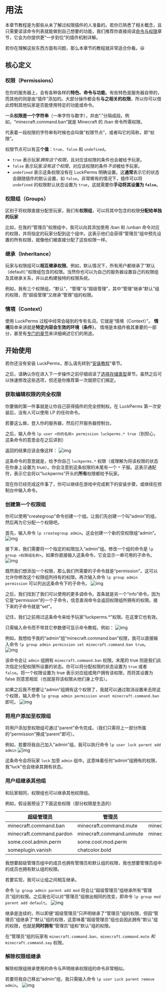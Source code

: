 # 用法

本章节教程是为那些从未了解过权限插件的人准备的。若你已熟悉了相关概念，且只需要读读命令列表就能做到自己想要的功能，我们推荐你直接阅读[命令与权限](command-usage.md)章节，它会为你提供更“一步到位”的插件机制详解。

若你在理解这些东西方面有问题，那么本章节的教程就非常适合你看。😃

## 核心定义

### 权限（Permissions）

在你的服务器上，会有各种各样的**特色、命令与功能**。有些特色是服务器自带的，而其他的则是由“插件”添加的。大部分操作都会有**与之相关的权限**，所以你可以借此控制其他玩家是否能使用特定的功能或命令。

一条**权限是一个字符串**（一串字符与数字），并由“.”分隔成段。例如，“minecraft.command.ban”就是 Minecraft 的 /ban 命令所需权限。

代表着一段权限的字符串有时候也会叫做“权限节点”，或者叫它的简称，即“权限”。

权限节点可以有**三个值**：`true`、`false` 和 `undefined`。
* `true` 表示玩家*拥有这个权限*，且对应该权限的条件也会被给予玩家。
* `false` 表示玩家*没有这个权限*，对应该权限的条件*不会*被给予玩家。
* `undefined` 表示这条权限没有在 LuckPerms 明确设置。这**通常**表示它的状态会跟随插件的默认设置，如 `false`。非常稀有的情况下，插件可以将 `undefined` 的权限默认状态设置为 `true`，这就需要你**手动将其设置为 `false`**。

### 权限组（Groups）

区别于将权限直接分配至玩家，我们有**权限组**，可以将其中包含的权限**分配给单独的玩家**

比如，在我的“管理员”权限组中，我可以向其添加使用 /ban 和 /unban 命令对应的权限，并将指定的玩家分配到这个组中。这表示他们会获得“管理员”组中预先设置的所有权限，就像他们被直接分配了这些权限一样。

### 继承（Inheritance）

玩家与权限组可以**相互继承权限**。例如，默认情况下，所有用户都继承了“默认（default）”权限组包含的权限。当然你也可以为自己的服务器设置自己的权限组及其继承关系，并以此构建独特的权限系统。

例如，我有三个权限组，“默认”，“管理”与“超级管理”，其中“管理”继承“默认”组的权限，而“超级管理”又继承“管理”组的权限。

### 情境（Context）

使用 LuckPerms 过程中经常会碰到的专有名词，它就是“情境（Context）”。
**情境**简单来讲就是**特定内容会生效的环境（条件）**。
情境是本插件极其重要的一部分，甚至有[专门的章节](features.context.md)来详细阐述它们的用途。

## 开始使用

若你还没有安装 LuckPerms，那么请先转到“[安装教程](install-on-a-single-server.md)”章节。

之后，请确认你在进入下一步操作之前仔细阅读了[选择存储类型](how-to.switch-storage-types.md)章节。虽然之后可以快速修改这些选项，但还是你推荐第一次就把它们搞定。

### 获取编辑权限的完全权限

你要做的第一件事就是让你自己获得插件的完全控制权。在 LuckPerms 第一次安装后，没有人可以使用 LP 的任何命令。

若要这么做，登入你的服务器，然后打开服务器控制台。

之后，输入命令 `lp user <你的名称> permission luckperms.* true`（别担心，这条命令的意思会在之后讲到）

返回的结果应该会像这样：
![img](images/getting-started-1.png)

这条命令的意思就是，给予你自己 `luckperms.*` 权限（或理解为将该权限的状态在你身上设置为 true）。你会注意到这条权限的末尾有一个 `*` 子服。这表示通配符，表示它会将以“luckperms”开头的**所有**权限都给予玩家。

现在你已经完成这件事了，你可以继续在游戏中完成剩下的安装步骤，或继续在控制台中输入命令。

### 创建第一个权限组

你可以使用“creategroup”命令创建一个组。让我们先创建一个叫“admin”的组，然后再为它分配一个权限吧。

首先，输入命令 `lp creategroup admin`。这会创建一个新的空权限组“admin”。
![img](images/getting-started-2.png)

接下来，我们需要将一个指定的权限加入“admin”组。修改一个组的命令是 `lp group <权限组名称>`。如果你直接输入这条命令，它会显示一串可用的子命令。
![img](images/getting-started-3.png)

既然我们想添加一个权限，那么我们所需要的子命令就是“permission”。这可以允许你修改这个权限组所持有的权限。再次输入命令 `lp group admin permission` 可以列出这条命令下的子命令。
![img](images/getting-started-4.png)

之后，我们找到了我们可以使用的更多调命令。首条就是另一个“info”命令。因为它是“permission”的一个子命令，信息查询命令会返回权限组所拥有的权限。接下来的子命令就是“set”。

记住，我们之前用过这条命令来给予玩家“luckperms.*”权限。在这里它也有效。

只需输入命令而不带其它参数便可显示命令教程。例如：
![img](images/getting-started-5.png)

例如，我想给予我的“admin”组“minecraft.command.ban”权限，我可以直接输入命令 `lp group admin permission set minecraft.command.ban true`。
![img](images/getting-started-6.png)

该命令会让 `admin` 组拥有 `minecraft.command.ban` 权限。末尾的 true 则是我们此次指定分配权限所设置的状态。你可以将分配权限的状态设置为 `true` 或者 `false`。将一个权限设置为 true 表示对应组或用户拥有该权限，而将其设置为 false 则意思相反（也就是将该权限从他们身上夺去）。

如果之后我不想要让“admin”组拥有这个权限了，我就可以通过取消设置来去除这个权限，输入命令 `lp group admin permission unset minecraft.command.ban` 即可。
![img](images/getting-started-7.png)

### 将用户添加至权限组

将用户添加至权限组可通过“parent”命令完成。（我们只需将上一部分所属的“permission”换成“parent”即可）。

例如，若要将我自己加入“admin”组，我可以执行命令 `lp user luck parent add admin`
![img](images/getting-started-8.png)

这条命令会将玩家 `luck` 加至 `admin` 组中。这意味着任何“admin”组拥有的权限，我“luck”也会继承其拥有状态。

### 用户组继承其他组

和玩家相同，权限组也可以继承其他权限组。

例如，假设我预设了下面这些权限（部分权限是生造的）

|超级管理员|管理员|默认组|
|---|---|---|
|minecraft.command.ban|minecraft.command.mute|minecraft.command.say|
|minecraft.command.pardon|minecraft.command.unmute|minecraft.command.me|
|some.cool.admin.perm|some.cool.mod.perm||
|someplugin.vanish|chatcolor.bold||

我想要超级管理员组中的成员也拥有管理员和默认组的权限，我也想要管理员组中的成员也拥有默认组的权限。

若要实现，我可以让组之间相互继承。

命令 `lp group admin parent add mod` 将会让“超级管理员”组继承所有“管理员”组的权限。之后我也可以对“管理员”组做出相同的改变，即命令 `lp group mod parent add default`。
![img](images/getting-started-9.png)

继承是连续的，所以即便“超级管理员”只声明继承了“管理员”组的权限，但因“管理员”组继承了“默认”组的权限，这意味着“超级管理员”组也会因此拥有“默认”组的权限，也就是**同时拥有**“管理员”组和“默认”组的权限。

在“管理员”组的玩家有 `minecraft.command.ban`、`minecraft.command.mute` *和* `minecraft.command.say` 权限。

### 解除权限组继承

解除权限组继承使用的命令与声明继承权限组的命令非常相似。

若要将我自己移出“admin”组，我只需输入命令 `lp user Luck parent remove admin`。
![img](images/getting-started-10.png)
